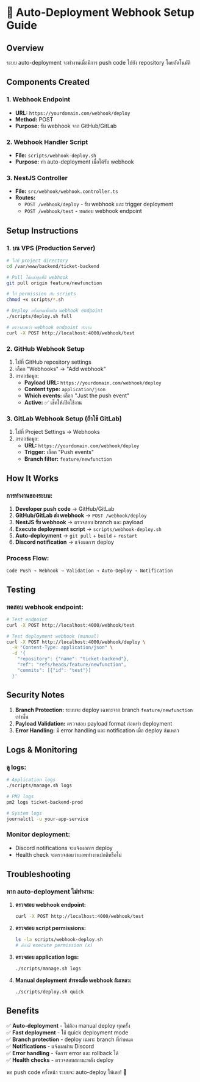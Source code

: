 # 🔗 Auto-Deployment Webhook Setup Guide

## Overview
ระบบ auto-deployment จะทำงานเมื่อมีการ push code ไปยัง repository โดยอัตโนมัติ

## Components Created

### 1. Webhook Endpoint
- **URL:** `https://yourdomain.com/webhook/deploy`
- **Method:** POST
- **Purpose:** รับ webhook จาก GitHub/GitLab

### 2. Webhook Handler Script
- **File:** `scripts/webhook-deploy.sh`
- **Purpose:** ทำ auto-deployment เมื่อได้รับ webhook

### 3. NestJS Controller
- **File:** `src/webhook/webhook.controller.ts`
- **Routes:**
  - `POST /webhook/deploy` - รับ webhook และ trigger deployment
  - `POST /webhook/test` - ทดสอบ webhook endpoint

## Setup Instructions

### 1. บน VPS (Production Server)

```bash
# ไปที่ project directory
cd /var/www/backend/ticket-backend

# Pull โค้ดล่าสุดที่มี webhook
git pull origin feature/newfunction

# ให้ permission กับ scripts
chmod +x scripts/*.sh

# Deploy ครั้งแรกเพื่อเปิด webhook endpoint
./scripts/deploy.sh full

# ตรวจสอบว่า webhook endpoint ทำงาน
curl -X POST http://localhost:4000/webhook/test
```

### 2. GitHub Webhook Setup

1. ไปที่ GitHub repository settings
2. เลือก "Webhooks" → "Add webhook"
3. กรอกข้อมูล:
   - **Payload URL:** `https://yourdomain.com/webhook/deploy`
   - **Content type:** `application/json`
   - **Which events:** เลือก "Just the push event"
   - **Active:** ✅ เช็คให้เปิดใช้งาน

### 3. GitLab Webhook Setup (ถ้าใช้ GitLab)

1. ไปที่ Project Settings → Webhooks
2. กรอกข้อมูล:
   - **URL:** `https://yourdomain.com/webhook/deploy`
   - **Trigger:** เลือก "Push events"
   - **Branch filter:** `feature/newfunction`

## How It Works

### การทำงานของระบบ:

1. **Developer push code** → GitHub/GitLab
2. **GitHub/GitLab ส่ง webhook** → `POST /webhook/deploy`
3. **NestJS รับ webhook** → ตรวจสอบ branch และ payload
4. **Execute deployment script** → `scripts/webhook-deploy.sh`
5. **Auto-deployment** → `git pull` + `build` + `restart`
6. **Discord notification** → แจ้งผลการ deploy

### Process Flow:
```
Code Push → Webhook → Validation → Auto-Deploy → Notification
```

## Testing

### ทดสอบ webhook endpoint:
```bash
# Test endpoint
curl -X POST http://localhost:4000/webhook/test

# Test deployment webhook (manual)
curl -X POST http://localhost:4000/webhook/deploy \
  -H "Content-Type: application/json" \
  -d '{
    "repository": {"name": "ticket-backend"},
    "ref": "refs/heads/feature/newfunction",
    "commits": [{"id": "test"}]
  }'
```

## Security Notes

1. **Branch Protection:** ระบบจะ deploy เฉพาะจาก branch `feature/newfunction` เท่านั้น
2. **Payload Validation:** ตรวจสอบ payload format ก่อนทำ deployment
3. **Error Handling:** มี error handling และ notification เมื่อ deploy ล้มเหลว

## Logs & Monitoring

### ดู logs:
```bash
# Application logs
./scripts/manage.sh logs

# PM2 logs
pm2 logs ticket-backend-prod

# System logs
journalctl -u your-app-service
```

### Monitor deployment:
- Discord notifications จะแจ้งผลการ deploy
- Health check จะตรวจสอบว่าแอพทำงานปกติหรือไม่

## Troubleshooting

### หาก auto-deployment ไม่ทำงาน:

1. **ตรวจสอบ webhook endpoint:**
   ```bash
   curl -X POST http://localhost:4000/webhook/test
   ```

2. **ตรวจสอบ script permissions:**
   ```bash
   ls -la scripts/webhook-deploy.sh
   # ต้องมี execute permission (x)
   ```

3. **ตรวจสอบ application logs:**
   ```bash
   ./scripts/manage.sh logs
   ```

4. **Manual deployment สำรองเมื่อ webhook ล้มเหลว:**
   ```bash
   ./scripts/deploy.sh quick
   ```

## Benefits

✅ **Auto-deployment** - ไม่ต้อง manual deploy ทุกครั้ง  
✅ **Fast deployment** - ใช้ quick deployment mode  
✅ **Branch protection** - deploy เฉพาะ branch ที่กำหนด  
✅ **Notifications** - แจ้งผลผ่าน Discord  
✅ **Error handling** - จัดการ error และ rollback ได้  
✅ **Health checks** - ตรวจสอบสถานะหลัง deploy  

พอ push code ครั้งหน้า ระบบจะ auto-deploy ให้เลย! 🚀
